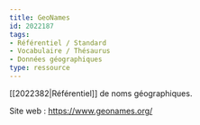 ```yaml
---
title: GeoNames
id: 2022187
tags:
- Référentiel / Standard
- Vocabulaire / Thésaurus
- Données géographiques
type: ressource
---
```


[[2022382|Référentiel]] de noms géographiques.

Site web : <https://www.geonames.org/>

